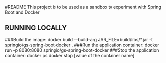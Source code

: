 #README
This project is to be used as a sandbox to experiment with Spring Boot and Docker

## RUNNING LOCALLY
###Build the image:
docker build --build-arg JAR_FILE=build/libs/\*.jar -t springio/gs-spring-boot-docker .
###Run the application container:
docker run -p 8080:8080 springio/gs-spring-boot-docker
###Stop the application container:
docker ps
docker stop [value of the container name]
